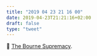 ```yaml
---
title: "2019 04 23 21 16 00"
date: 2019-04-23T21:21:16+02:00
draft: false
type: "tweet"
---
```

&#127909; [The Bourne Supremacy](https://en.wikipedia.org/wiki/The_Bourne_Supremacy_(film)).

